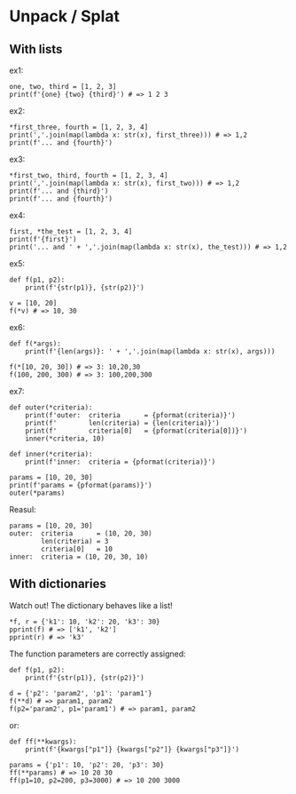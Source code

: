 # Unpack / Splat

## With lists

ex1:

    one, two, third = [1, 2, 3]
    print(f'{one} {two} {third}') # => 1 2 3

ex2:

    *first_three, fourth = [1, 2, 3, 4]
    print(','.join(map(lambda x: str(x), first_three))) # => 1,2
    print(f'... and {fourth}')

ex3:

    *first_two, third, fourth = [1, 2, 3, 4]
    print(','.join(map(lambda x: str(x), first_two))) # => 1,2
    print(f'... and {third}')
    print(f'... and {fourth}')

ex4:

    first, *the_test = [1, 2, 3, 4]
    print(f'{first}')
    print('... and ' + ','.join(map(lambda x: str(x), the_test))) # => 1,2

ex5:

    def f(p1, p2):
        print(f'{str(p1)}, {str(p2)}')

    v = [10, 20]
    f(*v) # => 10, 30 

ex6:

    def f(*args):
        print(f'{len(args)}: ' + ','.join(map(lambda x: str(x), args)))

    f(*[10, 20, 30]) # => 3: 10,20,30
    f(100, 200, 300) # => 3: 100,200,300

ex7:

    def outer(*criteria):
        print(f'outer:  criteria      = {pformat(criteria)}')
        print(f'        len(criteria) = {len(criteria)}')
        print(f'        criteria[0]   = {pformat(criteria[0])}')
        inner(*criteria, 10)

    def inner(*criteria):
        print(f'inner:  criteria = {pformat(criteria)}')

    params = [10, 20, 30]
    print(f'params = {pformat(params)}')
    outer(*params)

Reasul:

    params = [10, 20, 30]
    outer:  criteria      = (10, 20, 30)
            len(criteria) = 3
            criteria[0]   = 10
    inner:  criteria = (10, 20, 30, 10)
    
## With dictionaries

Watch out! The dictionary behaves like a list!

    *f, r = {'k1': 10, 'k2': 20, 'k3': 30}
    pprint(f) # => ['k1', 'k2']
    pprint(r) # => 'k3'

The function parameters are correctly assigned:

    def f(p1, p2):
        print(f'{str(p1)}, {str(p2)}')

    d = {'p2': 'param2', 'p1': 'param1'}
    f(**d) # => param1, param2
    f(p2='param2', p1='param1') # => param1, param2

or:

    def ff(**kwargs):
        print(f'{kwargs["p1"]} {kwargs["p2"]} {kwargs["p3"]}')

    params = {'p1': 10, 'p2': 20, 'p3': 30}
    ff(**params) # => 10 20 30
    ff(p1=10, p2=200, p3=3000) # => 10 200 3000

